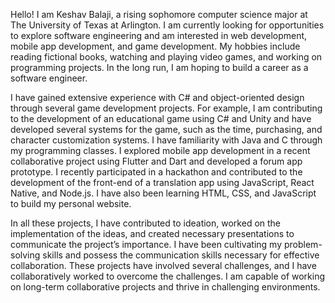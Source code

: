 Hello! I am Keshav Balaji, a rising sophomore computer science major at The University of Texas at Arlington. I am currently looking for opportunities to explore 
software engineering and am interested in web development, mobile app development, and game development. My hobbies include reading fictional books, watching and playing video games, 
and working on programming projects. In the long run, I am hoping to build a career as a software engineer.

I have gained extensive experience with C# and object-oriented design through several game development projects. For example, I am contributing to the development of an educational 
game using C# and Unity and have developed several systems for the game, such as the time, purchasing, and character customization systems. I have familiarity with Java and C through 
my programming classes. I explored mobile app development in a recent collaborative project using Flutter and Dart and developed a forum app prototype. I recently participated in a 
hackathon and contributed to the development of the front-end of a translation app using JavaScript, React Native, and Node.js. I have also been learning HTML, CSS, and JavaScript to 
build my personal website.

In all these projects, I have contributed to ideation, worked on the implementation of the ideas, and created necessary presentations to communicate the project’s importance. I 
have been cultivating my problem-solving skills and possess the communication skills necessary for effective collaboration. These projects have involved several challenges, and 
I have collaboratively worked to overcome the challenges. I am capable of working on long-term collaborative projects and thrive in challenging environments.
